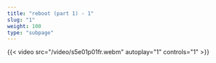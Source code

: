 ```yaml
---
title: "reboot (part 1) - 1"
slug: "1"
weight: 100
type: "subpage"
---
```


{{< video src="/video/s5e01p01fr.webm" autoplay="1" controls="1" >}}
